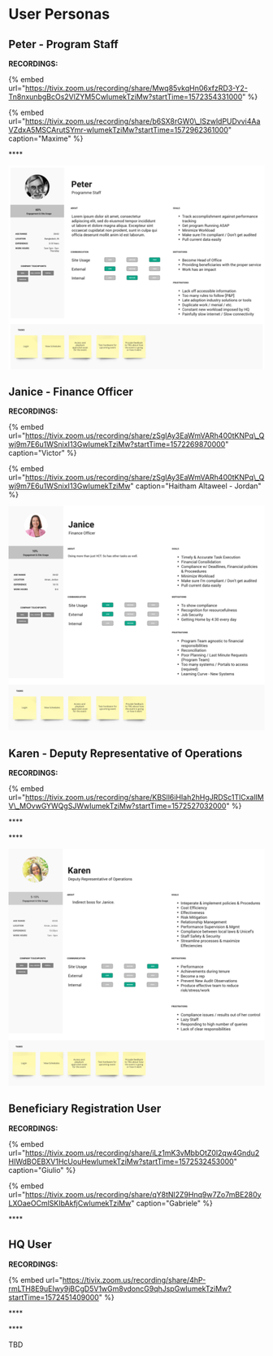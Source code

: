 # User Personas

## Peter - Program Staff

**RECORDINGS:**

{% embed url="https://tivix.zoom.us/recording/share/Mwq85vkqHn06xfzRD3-Y2-Tn8nxunbgBcOs2VlZYM5CwIumekTziMw?startTime=1572354331000" %}

{% embed url="https://tivix.zoom.us/recording/share/b6SX8rGW0\_lSzwldPUDvvi4AaVZdxA5MSCArutSYmr-wIumekTziMw?startTime=1572962361000" caption="Maxime" %}

\*\*\*\*

![](../.gitbook/assets/peter.png)

## Janice - Finance Officer

**RECORDINGS:**

{% embed url="https://tivix.zoom.us/recording/share/zSgIAy3EaWmVARh400tKNPq\_Qwj9m7E6u1WSnixI13GwIumekTziMw?startTime=1572269870000" caption="Victor" %}

{% embed url="https://tivix.zoom.us/recording/share/zSgIAy3EaWmVARh400tKNPq\_Qwj9m7E6u1WSnixI13GwIumekTziMw" caption="Haitham Altaweel - Jordan" %}



![](../.gitbook/assets/janice.png)

## Karen - Deputy Representative of Operations

**RECORDINGS:**

{% embed url="https://tivix.zoom.us/recording/share/KBSll6iHIah2hHgJRDSc1TlCxalIMV\_MOvwGYWQgSJWwIumekTziMw?startTime=1572527032000" %}

\*\*\*\*

\*\*\*\*

![](../.gitbook/assets/karen.png)

## Beneficiary Registration User

**RECORDINGS:**

{% embed url="https://tivix.zoom.us/recording/share/iLz1mK3vMbbOtZ0l2qw4Gndu2HIWdBOEBXV1HcUouHewIumekTziMw?startTime=1572532453000" caption="Giulio" %}

{% embed url="https://tivix.zoom.us/recording/share/qY8tNl2Z9Hnq9w7Zo7mBE280yLXOaeOCmlSKIbAkfjCwIumekTziMw" caption="Gabriele" %}



\*\*\*\*

## HQ User

**RECORDINGS:**

{% embed url="https://tivix.zoom.us/recording/share/4hP-rmLTH8E9uEIwy9jBCgD5V1wGm8vdoncG9qhJspGwIumekTziMw?startTime=1572451409000" %}

\*\*\*\*

\*\*\*\*

TBD



